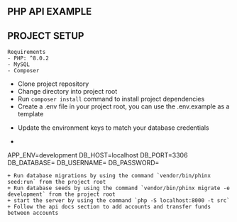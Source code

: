 ## PHP API EXAMPLE
## PROJECT SETUP

```
Requirements
- PHP: ^8.0.2
- MySQL
- Composer

```

+ Clone project repository
+ Change directory into project root
+ Run `composer install` command to install project dependencies
+ Create a .env file in your project root, you can use the .env.example as a template
 * Update the environment keys to match your database credentials
 * ```
 APP_ENV=development
 DB_HOST=localhost
 DB_PORT=3306
 DB_DATABASE=
 DB_USERNAME=
 DB_PASSWORD=
 ```
+ Run database migrations by using the command `vendor/bin/phinx seed:run` from the project root
+ Run database seeds by using the command `vendor/bin/phinx migrate -e development` from the project root
+ start the server by using the command `php -S localhost:8000 -t src`
+ Follow the api docs section to add accounts and transfer funds between accounts